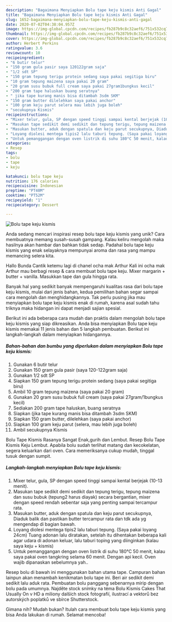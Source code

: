 ```yaml
---
description: "Bagaimana Menyiapkan Bolu tape keju kismis Anti Gagal"
title: "Bagaimana Menyiapkan Bolu tape keju kismis Anti Gagal"
slug: 1652-bagaimana-menyiapkan-bolu-tape-keju-kismis-anti-gagal
date: 2020-07-02T04:38:04.957Z
image: https://img-global.cpcdn.com/recipes/fb287b9c8c32aef6/751x532cq70/bolu-tape-keju-kismis-foto-resep-utama.jpg
thumbnail: https://img-global.cpcdn.com/recipes/fb287b9c8c32aef6/751x532cq70/bolu-tape-keju-kismis-foto-resep-utama.jpg
cover: https://img-global.cpcdn.com/recipes/fb287b9c8c32aef6/751x532cq70/bolu-tape-keju-kismis-foto-resep-utama.jpg
author: Herbert Perkins
ratingvalue: 3.6
reviewcount: 10
recipeingredient:
- "6 butir telur"
- "150 gram gula pasir saya 120122gram saja"
- "1/2 sdt SP"
- "150 gram tepung terigu protein sedang saya pakai segitiga biru"
- "10 gram tepung maizena saya pakai 20 gram"
- "20 gram susu bubuk full cream saya pakai 27gram1bungkus kecil"
- "200 gram tape haluskan buang seratnya"
- " jika tape kurang manis bisa ditambah 3sdm SKM"
- "150 gram butter dilelehkan saya pakai anchor"
- "100 gram keju parut selera mau lebih juga boleh"
- "secukupnya Kismis"
recipeinstructions:
- "Mixer telur, gula, SP dengan speed tinggi sampai kental berjejak (10-13 menit)."
- "Masukan tape sedikit demi sedikit dan tepung terigu, tepung maizena dan susu bubuk (tepung2 harus diayak) secara bergantian, mixer dengan speed rendah sebentar saja yang penting sampai tercampur rata."
- "Masukan butter, aduk dengan spatula dan keju parut secukupnya, Diaduk balik dan pastikan butter tercampur rata dan tdk ada yg mengendap di bagian bawah."
- "Loyang diolesi mentega tipis2 lalu taburi tepung. (Saya pakai loyang 24cm) Tuang adonan lalu diratakan, setelah itu dihentakan beberapa kali agar udara di adonan keluar, lalu taburi toping yang diinginkan (kalau saya keju + kismis)"
- "Untuk pemanggangan dengan oven listrik di suhu 180°C 50 menit, kalau saya pakai oven tangkring selama 60 menit. Dengan api kecil. Oven wajib dipanaskan sebelumnya yah.."
categories:
- Resep
tags:
- bolu
- tape
- keju

katakunci: bolu tape keju 
nutrition: 176 calories
recipecuisine: Indonesian
preptime: "PT40M"
cooktime: "PT52M"
recipeyield: "1"
recipecategory: Dessert

---
```



![Bolu tape keju kismis](https://img-global.cpcdn.com/recipes/fb287b9c8c32aef6/751x532cq70/bolu-tape-keju-kismis-foto-resep-utama.jpg)

Anda sedang mencari inspirasi resep bolu tape keju kismis yang unik? Cara membuatnya memang susah-susah gampang. Kalau keliru mengolah maka hasilnya akan hambar dan bahkan tidak sedap. Padahal bolu tape keju kismis yang enak selayaknya mempunyai aroma dan rasa yang mampu memancing selera kita.

Hallo Bunda Cantik ketemu lagi di chanel ocha mak Arthur Kali ini ocha mak Arthur mau berbagi resep &amp; cara membuat bolu tape keju. Mixer margarin + butter + vanilla. Masukkan tape dan gula hingga rata.

Banyak hal yang sedikit banyak mempengaruhi kualitas rasa dari bolu tape keju kismis, mulai dari jenis bahan, kedua pemilihan bahan segar sampai cara mengolah dan menghidangkannya. Tak perlu pusing jika mau menyiapkan bolu tape keju kismis enak di rumah, karena asal sudah tahu triknya maka hidangan ini dapat menjadi sajian spesial.


Berikut ini ada beberapa cara mudah dan praktis dalam mengolah bolu tape keju kismis yang siap dikreasikan. Anda bisa menyiapkan Bolu tape keju kismis memakai 11 jenis bahan dan 5 langkah pembuatan. Berikut ini langkah-langkah dalam menyiapkan hidangannya.

<!--inarticleads1-->

##### Bahan-bahan dan bumbu yang diperlukan dalam menyiapkan Bolu tape keju kismis:

1. Gunakan 6 butir telur
1. Gunakan 150 gram gula pasir (saya 120-122gram saja)
1. Gunakan 1/2 sdt SP
1. Siapkan 150 gram tepung terigu protein sedang (saya pakai segitiga biru)
1. Ambil 10 gram tepung maizena (saya pakai 20 gram)
1. Gunakan 20 gram susu bubuk full cream (saya pakai 27gram/1bungkus kecil)
1. Sediakan 200 gram tape haluskan, buang seratnya
1. Siapkan  (jika tape kurang manis bisa ditambah 3sdm SKM)
1. Siapkan 150 gram butter, dilelehkan (saya pakai anchor)
1. Siapkan 100 gram keju parut (selera, mau lebih juga boleh)
1. Ambil secukupnya Kismis


Bolu Tape Kismis Rasanya Sangat Enak,gurih dan Lembut. Resep Bolu Tape Kismis Keju Lembut. Apabila bolu sudah terlihat matang dan kecokelatan, segera keluarkan dari oven. Cara memeriksanya cukup mudah, tinggal tusuk dengan sumpit. 

<!--inarticleads2-->

##### Langkah-langkah menyiapkan Bolu tape keju kismis:

1. Mixer telur, gula, SP dengan speed tinggi sampai kental berjejak (10-13 menit).
1. Masukan tape sedikit demi sedikit dan tepung terigu, tepung maizena dan susu bubuk (tepung2 harus diayak) secara bergantian, mixer dengan speed rendah sebentar saja yang penting sampai tercampur rata.
1. Masukan butter, aduk dengan spatula dan keju parut secukupnya, Diaduk balik dan pastikan butter tercampur rata dan tdk ada yg mengendap di bagian bawah.
1. Loyang diolesi mentega tipis2 lalu taburi tepung. (Saya pakai loyang 24cm) Tuang adonan lalu diratakan, setelah itu dihentakan beberapa kali agar udara di adonan keluar, lalu taburi toping yang diinginkan (kalau saya keju + kismis)
1. Untuk pemanggangan dengan oven listrik di suhu 180°C 50 menit, kalau saya pakai oven tangkring selama 60 menit. Dengan api kecil. Oven wajib dipanaskan sebelumnya yah..


Resep bolu di bawah ini menggunakan bahan utama tape. Campuran bahan lainpun akan menambah kenikmatan bolu tape ini. Beri air sedikit demi sedikit lalu aduk rata. Pembuatan bolu panggang sebenarnya mirip dengan bolu pada umumnya. Najděte stock snímky na téma Bolu Kismis Cakes That Usually On v HD a miliony dalších stock fotografií, ilustrací a vektorů bez autorských poplatků ve sbírce Shutterstock. 

Gimana nih? Mudah bukan? Itulah cara membuat bolu tape keju kismis yang bisa Anda lakukan di rumah. Selamat mencoba!
